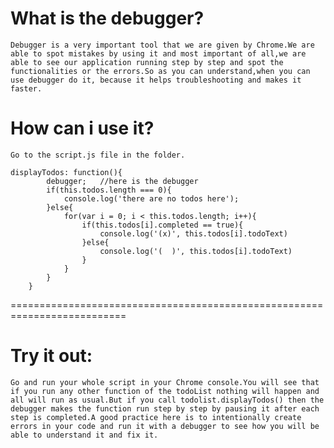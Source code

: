 What is the debugger?
==========================================================================

	Debugger is a very important tool that we are given by Chrome.We are able to spot mistakes by using it and most important of all,we are able to see our application running step by step and spot the functionalities or the errors.So as you can understand,when you can use debugger do it, because it helps troubleshooting and makes it faster. 


How can i use it?
==========================================================================
	Go to the script.js file in the folder.

	displayTodos: function(){
			debugger;   //here is the debugger
			if(this.todos.length === 0){
				console.log('there are no todos here');
			}else{
				for(var i = 0; i < this.todos.length; i++){
					if(this.todos[i].completed == true){
						console.log('(x)', this.todos[i].todoText)	
					}else{
						console.log('(  )', this.todos[i].todoText)							
					}
				}
			}
		}


==========================================================================

Try it out:
==========================================================================

	Go and run your whole script in your Chrome console.You will see that if you run any other function of the todoList nothing will happen and all will run as usual.But if you call todolist.displayTodos() then the debugger makes the function run step by step by pausing it after each step is completed.A good practice here is to intentionally create errors in your code and run it with a debugger to see how you will be able to understand it and fix it.
